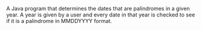 A Java program that determines the dates that are palindromes in a given year. A year is given by a user and every date in that year is checked to see if it is a palindrome in MMDDYYYY format.
